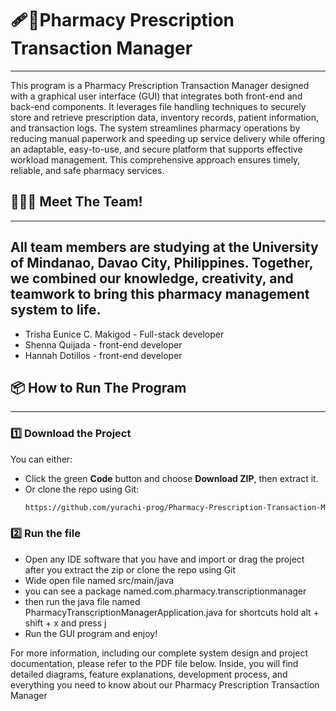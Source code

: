 # 🩹💊Pharmacy Prescription Transaction Manager
---

This program is a Pharmacy Prescription Transaction Manager designed with a graphical user interface (GUI) that integrates both front-end and back-end components. It leverages file handling techniques to securely store and retrieve prescription data, inventory records, patient information, and transaction logs. The system streamlines pharmacy operations by reducing manual paperwork and speeding up service delivery while offering an adaptable, easy-to-use, and secure platform that supports effective workload management. This comprehensive approach ensures timely, reliable, and safe pharmacy services.

## 🫸💥🫷 Meet The Team!
---
All team members are studying at the University of Mindanao, Davao City, Philippines. Together, we combined our knowledge, creativity, and teamwork to bring this pharmacy management system to life.
---
- Trisha Eunice C. Makigod - Full-stack developer
- Shenna Quijada -  front-end developer
- Hannah Dotillos - front-end developer

## 📦 How to Run The Program
---
### 1️⃣ Download the Project
You can either:
- Click the green **Code** button and choose **Download ZIP**, then extract it.
- Or clone the repo using Git:
  ```bash
  https://github.com/yurachi-prog/Pharmacy-Prescription-Transaction-Manager.git
### 2️⃣ Run the file
 - Open any IDE software that you have and import or drag the project after you extract the zip or clone the repo using Git
 - Wide open file named src/main/java
 - you can see a package named.com.pharmacy.transcriptionmanager
 - then run the java file named PharmacyTranscriptionManagerApplication.java for shortcuts hold alt + shift + x and press j
 - Run the GUI program and enjoy!

For more information, including our complete system design and project documentation, please refer to the PDF file below. Inside, you will find detailed diagrams, feature explanations, development process, and everything you need to know about our Pharmacy Prescription Transaction Manager
   


   
